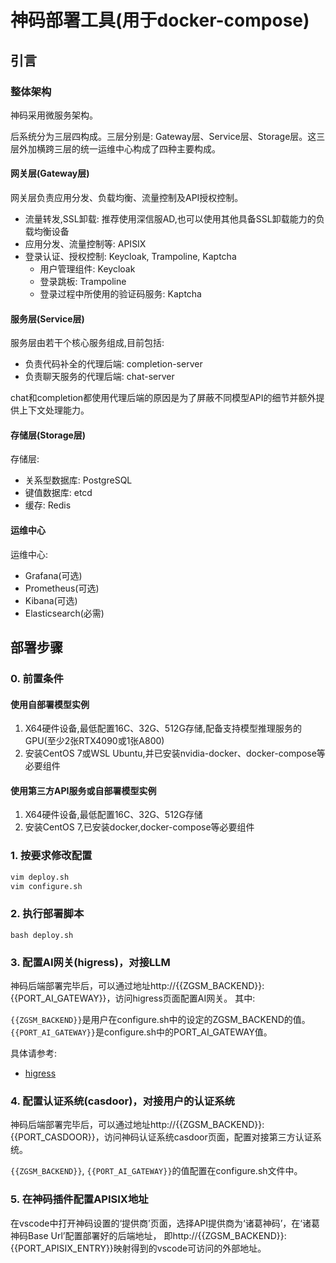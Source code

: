 # 神码部署工具(用于docker-compose)

## 引言

### 整体架构

神码采用微服务架构。

后系统分为三层四构成。三层分别是: Gateway层、Service层、Storage层。这三层外加横跨三层的统一运维中心构成了四种主要构成。

#### 网关层(Gateway层)

网关层负责应用分发、负载均衡、流量控制及API授权控制。

- 流量转发,SSL卸载: 推荐使用深信服AD,也可以使用其他具备SSL卸载能力的负载均衡设备
- 应用分发、流量控制等: APISIX
- 登录认证、授权控制: Keycloak, Trampoline, Kaptcha
  - 用户管理组件: Keycloak
  - 登录跳板: Trampoline
  - 登录过程中所使用的验证码服务: Kaptcha

#### 服务层(Service层)

服务层由若干个核心服务组成,目前包括:

- 负责代码补全的代理后端: completion-server
- 负责聊天服务的代理后端: chat-server

chat和completion都使用代理后端的原因是为了屏蔽不同模型API的细节并额外提供上下文处理能力。

#### 存储层(Storage层)

存储层:

- 关系型数据库: PostgreSQL
- 键值数据库: etcd
- 缓存: Redis

#### 运维中心

运维中心:

- Grafana(可选)
- Prometheus(可选)
- Kibana(可选)
- Elasticsearch(必需)

## 部署步骤

### 0. 前置条件

#### 使用自部署模型实例

1. X64硬件设备,最低配置16C、32G、512G存储,配备支持模型推理服务的GPU(至少2张RTX4090或1张A800)
2. 安装CentOS 7或WSL Ubuntu,并已安装nvidia-docker、docker-compose等必要组件

#### 使用第三方API服务或自部署模型实例

1. X64硬件设备,最低配置16C、32G、512G存储
2. 安装CentOS 7,已安装docker,docker-compose等必要组件

### 1. 按要求修改配置

```sh
vim deploy.sh
vim configure.sh
```

### 2. 执行部署脚本
```shell
bash deploy.sh
```

### 3. 配置AI网关(higress)，对接LLM

神码后端部署完毕后，可以通过地址http://{{ZGSM_BACKEND}}:{{PORT_AI_GATEWAY}}，访问higress页面配置AI网关。
其中:

`{{ZGSM_BACKEND}}`是用户在configure.sh中的设定的ZGSM_BACKEND的值。
`{{PORT_AI_GATEWAY}}`是configure.sh中的PORT_AI_GATEWAY值。

具体请参考:

* [higress](./docs/higress.zh-CN.md)

### 4. 配置认证系统(casdoor)，对接用户的认证系统

神码后端部署完毕后，可以通过地址http://{{ZGSM_BACKEND}}:{{PORT_CASDOOR}}，访问神码认证系统casdoor页面，配置对接第三方认证系统。

`{{ZGSM_BACKEND}}`, `{{PORT_AI_GATEWAY}}`的值配置在configure.sh文件中。

### 5. 在神码插件配置APISIX地址

在vscode中打开神码设置的‘提供商’页面，选择API提供商为‘诸葛神码’，在‘诸葛神码Base Url’配置部署好的后端地址， 即http://{{ZGSM_BACKEND}}:{{PORT_APISIX_ENTRY}}映射得到的vscode可访问的外部地址。

